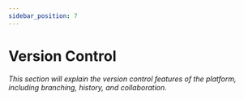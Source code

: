 ```yaml
---
sidebar_position: 7
---
```


# Version Control

_This section will explain the version control features of the platform, including branching, history, and collaboration._ 